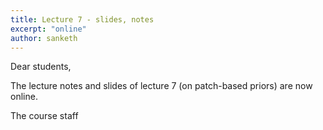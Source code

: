 ```yaml
---
title: Lecture 7 - slides, notes
excerpt: "online"
author: sanketh
---
```


Dear students,

The lecture notes and slides of lecture 7 (on patch-based priors) are now online.


The course staff